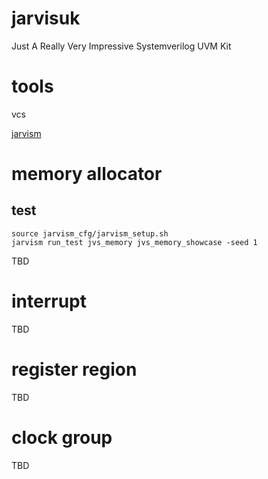 # jarvisuk
Just A Really Very Impressive Systemverilog UVM Kit

# tools
vcs

[jarvism](https://github.com/shady831213/jarvism)



# memory allocator

## test
```
source jarvism_cfg/jarvism_setup.sh
jarvism run_test jvs_memory jvs_memory_showcase -seed 1
```

TBD

# interrupt
TBD

# register region
TBD

# clock group
TBD
